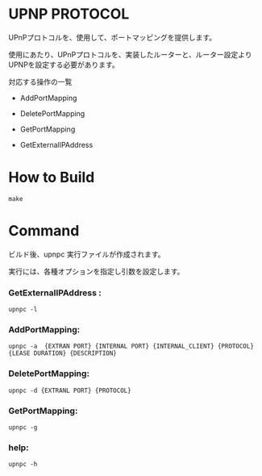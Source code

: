 # UPNP PROTOCOL

UPnPプロトコルを、使用して、ポートマッピングを提供します。

使用にあたり、UPnPプロトコルを、実装したルーターと、ルーター設定よりUPNPを設定する必要があります。

対応する操作の一覧

- AddPortMapping

- DeletePortMapping 

- GetPortMapping

- GetExternalIPAddress


#  How to Build

    make

# Command

ビルド後、upnpc 実行ファイルが作成されます。

実行には、各種オプションを指定し引数を設定します。



### GetExternalIPAddress  :

    upnpc -l  

### AddPortMapping:

    upnpc -a  {EXTRAN PORT} {INTERNAL PORT} {INTERNAL_CLIENT} {PROTOCOL} {LEASE DURATION} {DESCRIPTION}

### DeletePortMapping:

    upnpc -d {EXTRANL PORT} {PROTOCOL}

### GetPortMapping:

    upnpc -g

### help: 

    upnpc -h


